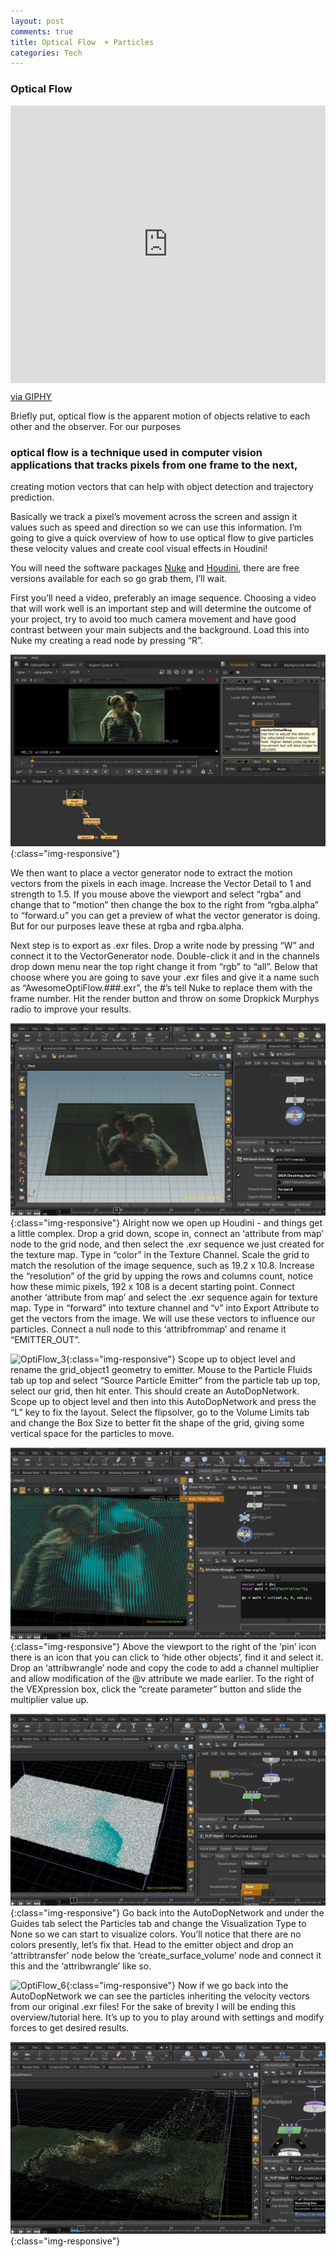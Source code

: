 ```yaml
---
layout: post
comments: true
title: Optical Flow  + Particles
categories: Tech
---
```



### Optical Flow

<div style="width:100%;height:0;padding-bottom:88%;position:relative;"><iframe src="https://giphy.com/embed/3o6fJ0pgv84GocoYeI" width="100%" height="100%" style="position:absolute" frameBorder="0" class="giphy-embed" allowFullScreen></iframe></div><p><a href="https://giphy.com/gifs/experimental-particles-3o6fJ0pgv84GocoYeI">via GIPHY</a></p>

Briefly put, optical flow is the apparent motion of objects relative to each other and the observer. For our purposes 
### optical flow is a technique used in computer vision applications that tracks pixels from one frame to the next,
 creating motion vectors that can help with object detection and trajectory prediction.

Basically we track a pixel’s movement across the screen and assign it values such as speed and direction so we can use this information. I’m going to give a quick overview of how to use optical flow to give particles these velocity values and create cool visual effects in Houdini!

You will need the software packages [Nuke](https://www.foundry.com/products/nuke/non-commercial) 
 and [Houdini](https://www.sidefx.com/products/houdini-apprentice/),
  there are free versions available for each so go grab them, I’ll wait.

First you’ll need a video, preferably an image sequence. Choosing a video that will work well is an important step and will determine the outcome of your project, try to avoid too much camera movement and have good contrast between your main subjects and the background. Load this into Nuke my creating a read node by pressing “R”.

![OptiFlow_1](/public/OpticalFlow.tut.1.png){:class="img-responsive"}

We then want to place a vector generator node to extract the motion vectors from the pixels in each image. Increase the Vector Detail to 1 and strength to 1.5. If you mouse above the viewport and select “rgba” and change that to “motion” then change the box to the right from “rgba.alpha” to “forward.u” you can get a preview of what the vector generator is doing. But for our purposes leave these at rgba and rgba.alpha.


Next step is to export as .exr files. Drop a write node by pressing “W” and connect it to the VectorGenerator node. Double-click it and in the channels drop down menu near the top right change it from “rgb” to “all”.  Below that choose where you are going to save your .exr files and give it a name such as “AwesomeOptiFlow.###.exr”, the #’s tell Nuke to replace them with the frame number. Hit the render button and throw on some Dropkick Murphys radio to improve your results.


![OptiFlow_2](/public/OpticalFlow.tut.2.png){:class="img-responsive"}
Alright now we open up Houdini - and things get a little complex. Drop a grid down, scope in, connect an ‘attribute from map’ node to the grid node, and then select the .exr sequence we just created for the texture map. Type in “color” in the Texture Channel.  Scale the grid to match the resolution of the image sequence, such as 19.2 x 10.8. Increase the “resolution” of the grid by upping the rows and columns count, notice how these mimic pixels, 192 x 108 is a decent starting point. Connect another ‘attribute from map’ and select the .exr sequence again for texture map. Type in “forward” into texture channel and “v” into Export Attribute to get the vectors from the image. We will use these vectors to influence our particles. Connect a null node to this ‘attribfrommap’ and rename it “EMITTER_OUT”.


![OptiFlow_3](/public/OpticalFlow.tut.3.png}}){:class="img-responsive"}
Scope up to object level and rename the grid_object1 geometry to emitter. Mouse to the Particle Fluids tab up top and select “Source Particle Emitter” from the particle tab up top, select our grid, then hit enter. This should create an AutoDopNetwork. Scope up to object level and then into this AutoDopNetwork and press the “L” key to fix the layout. Select the flipsolver, go to the Volume Limits tab and change the Box Size to better fit the shape of the grid, giving some vertical space for the particles to move.


![OptiFlow_4](/public/OpticalFlow.tut.4.png){:class="img-responsive"}
Above the viewport to the right of the ‘pin’ icon there is an icon that you can click to ‘hide other objects’, find it and select it. Drop an ‘attribwrangle’ node and copy the code to add a channel multiplier and allow modification of the @v attribute we made earlier. To the right of the VEXpression box, click the “create parameter” button and slide the multiplier value up. 


![OptiFlow_5](/public/OpticalFlow.tut.5.png){:class="img-responsive"}
Go back into the AutoDopNetwork and under the Guides tab select the Particles tab and change the Visualization Type to None so we can start to visualize colors. You’ll notice that there are no colors presently, let’s fix that. Head to the emitter object and drop an ‘attribtransfer’ node below the ‘create_surface_volume’ node and connect it this and the ‘attribwrangle’ like so.


![OptiFlow_6](/public/OpticalFlow/OpticalFlow.tut.6.png){:class="img-responsive"}
Now if we go back into the AutoDopNetwork we can see the particles inheriting the velocity vectors from our original .exr files! For the sake of brevity I will be ending this overview/tutorial here. It’s up to you to play around with settings and modify forces to get desired results.


![OptiFlow_7](/public/OpticalFlow.tut.7.png){:class="img-responsive"}

